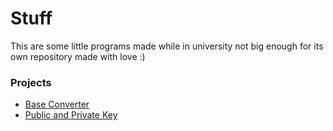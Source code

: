 # Stuff

This are some little programs made while in university not big enough for its own repository made with love :)

### Projects

  * [Base Converter](./baseconverter)
  * [Public and Private Key](./key)

